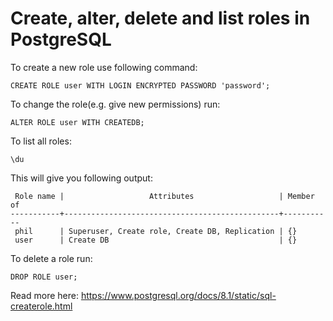 # Create, alter, delete and list roles in PostgreSQL

To create a new role use following command:

```
CREATE ROLE user WITH LOGIN ENCRYPTED PASSWORD 'password';
```

To change the role(e.g. give new permissions) run:

```
ALTER ROLE user WITH CREATEDB;
```

To list all roles:

```
\du
```

This will give you following output:

```
 Role name |                   Attributes                   | Member of
-----------+------------------------------------------------+-----------
 phil      | Superuser, Create role, Create DB, Replication | {}
 user      | Create DB                                      | {}
```


To delete a role run:

```
DROP ROLE user;
```

Read more here: https://www.postgresql.org/docs/8.1/static/sql-createrole.html
